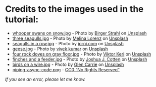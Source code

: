 # Credits to the images used in the tutorial:

* [whooper swans on snow.jpg](./whooper%20swans%20on%20snow.jpg) - <span>Photo by <a href="https://unsplash.com/@bist31?utm_source=unsplash&amp;utm_medium=referral&amp;utm_content=creditCopyText">Birger Strahl</a> on <a href="https://unsplash.com/?utm_source=unsplash&amp;utm_medium=referral&amp;utm_content=creditCopyText">Unsplash</a></span>
* [three seagulls.jpg](./three%20seagulls.jpg) - <span>Photo by <a href="https://unsplash.com/@lm9808?utm_source=unsplash&amp;utm_medium=referral&amp;utm_content=creditCopyText">Melina Lorenz</a> on <a href="https://unsplash.com/?utm_source=unsplash&amp;utm_medium=referral&amp;utm_content=creditCopyText">Unsplash</a></span>
* [seagulls in a row.jpg](./seagulls%20in%20a%20row.jpg) - <span>Photo by <a href="https://unsplash.com/@iorni?utm_source=unsplash&amp;utm_medium=referral&amp;utm_content=creditCopyText">iorni.com</a> on <a href="https://unsplash.com/?utm_source=unsplash&amp;utm_medium=referral&amp;utm_content=creditCopyText">Unsplash</a></span>
* [geese.jpg](./geese.jpg) - <span>Photo by <a href="https://unsplash.com/@vikceo?utm_source=unsplash&amp;utm_medium=referral&amp;utm_content=creditCopyText">vivek kumar</a> on <a href="https://unsplash.com/s/photos/ducklings?utm_source=unsplash&amp;utm_medium=referral&amp;utm_content=creditCopyText">Unsplash</a></span>
* [four rock doves on gray floor.jpg](./four%20rock%20doves%20on%20gray%20floor.jpg) - <span>Photo by <a href="https://unsplash.com/@viktorkeri?utm_source=unsplash&amp;utm_medium=referral&amp;utm_content=creditCopyText">Viktor Keri</a> on <a href="https://unsplash.com/?utm_source=unsplash&amp;utm_medium=referral&amp;utm_content=creditCopyText">Unsplash</a></span>
* [finches and a feeder.jpg](./finches%20and%20a%20feeder.jpg) - <span>Photo by <a href="https://unsplash.com/@jcotten?utm_source=unsplash&amp;utm_medium=referral&amp;utm_content=creditCopyText">Joshua J. Cotten</a> on <a href="https://unsplash.com/s/photos/birds-feed?utm_source=unsplash&amp;utm_medium=referral&amp;utm_content=creditCopyText">Unsplash</a></span>
* [birds on a wire.jpg](./birds%20on%20a%20wire.jpg) - <span>Photo by <a href="https://unsplash.com/@glencarrie?utm_source=unsplash&amp;utm_medium=referral&amp;utm_content=creditCopyText">Glen Carrie</a> on <a href="https://unsplash.com/?utm_source=unsplash&amp;utm_medium=referral&amp;utm_content=creditCopyText">Unsplash</a></span>
* [piping-async-code.png](./piping-async-code.png) - [CC0 “No Rights Reserved”](https://creativecommons.org/share-your-work/public-domain/cc0/)


*If you see an error, please let me know.*
